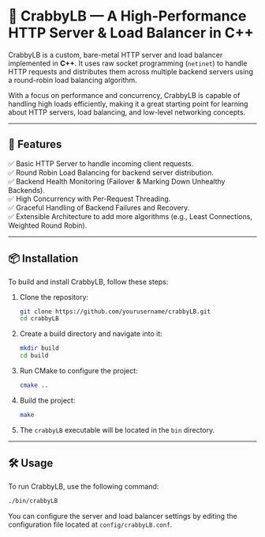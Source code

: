 # 🦀 CrabbyLB — A High-Performance HTTP Server & Load Balancer in C++

CrabbyLB is a custom, bare-metal HTTP server and load balancer implemented in **C++**. It uses raw socket programming (`netinet`) to handle HTTP requests and distributes them across multiple backend servers using a round-robin load balancing algorithm. 

With a focus on performance and concurrency, CrabbyLB is capable of handling high loads efficiently, making it a great starting point for learning about HTTP servers, load balancing, and low-level networking concepts.

---

## 🚀 **Features**

✅ Basic HTTP Server to handle incoming client requests.  
✅ Round Robin Load Balancing for backend server distribution.  
✅ Backend Health Monitoring (Failover & Marking Down Unhealthy Backends).  
✅ High Concurrency with Per-Request Threading.  
✅ Graceful Handling of Backend Failures and Recovery.  
✅ Extensible Architecture to add more algorithms (e.g., Least Connections, Weighted Round Robin).  

---

## 📦 **Installation**

To build and install CrabbyLB, follow these steps:

1. Clone the repository:
    ```sh
    git clone https://github.com/yourusername/crabbyLB.git
    cd crabbyLB
    ```

2. Create a build directory and navigate into it:
    ```sh
    mkdir build
    cd build
    ```

3. Run CMake to configure the project:
    ```sh
    cmake ..
    ```

4. Build the project:
    ```sh
    make
    ```

5. The `crabbyLB` executable will be located in the `bin` directory.

---

## 🛠️ **Usage**

To run CrabbyLB, use the following command:
```sh
./bin/crabbyLB
```

You can configure the server and load balancer settings by editing the configuration file located at `config/crabbyLB.conf`.

